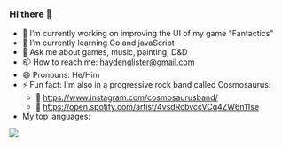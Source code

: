 ### Hi there 👋

- 🔭 I’m currently working on improving the UI of my game "Fantactics"
- 🌱 I’m currently learning Go and javaScript
- 💬 Ask me about games, music, painting, D&D
- 📫 How to reach me: haydenglister@gmail.com
- 😄 Pronouns: He/Him
- ⚡ Fun fact: I'm also in a progressive rock band called Cosmosaurus: 
  - 🤘  https://www.instagram.com/cosmosaurusband/
  - 🎸 https://open.spotify.com/artist/4vsdRcbvccVCq4ZW6n11se
- My top languages:
<img src="https://github-readme-stats.vercel.app/api/top-langs/?username=voyager19878"/>
